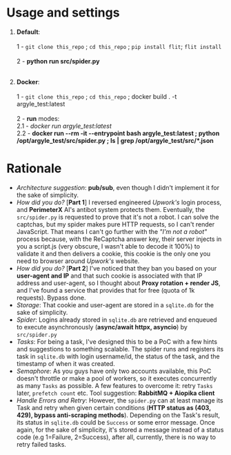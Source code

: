 # Usage and settings
 1. **Default**:
      <br>
      <br>
      1 - `git clone this_repo` ; `cd this_repo` ; `pip install flit`; `flit install`
      <br>
      <br>
      2 - **python run src/spider.py**
      <br>
      <br>

 2. **Docker**:
      <br>
      <br>
      1 - `git clone this_repo` ; `cd this_repo` ; docker build . -t argyle_test:latest
      <br>
      <br>
      2 - **run** modes:
            <br>
            2.1 - *docker run argyle_test:latest*
            <br>
            2.2 - **docker run --rm -it --entrypoint bash argyle_test:latest ; python /opt/argyle_test/src/spider.py ; ls | grep /opt/argyle_test/src/*.json**


# Rationale
- *Architecture suggestion*: **pub/sub**, even though I didn't implement it for the sake of simplicity. 
- *How did you do?* [**Part 1**]  I reversed engineered *Upwork's* login process, and **PerimeterX** AI's antibot system protects them. Eventually, the `src/spider.py` is requested to prove that it's not a robot. I can solve the captchas, but my spider makes pure HTTP requests, so I can't render JavaScript. That means I can't go further with the *"I'm not a robot"* process because, with the ReCaptcha answer key, their server injects in you a script.js (very obscure, I wasn't able to decode it 100%) to validate it and then delivers a cookie, this cookie is the only one you need to browser around *Upwork's* website.
- *How did you do?* [**Part 2**] I've noticed that they ban you based on your **user-agent and IP** and that such cookie is associated with that IP address and user-agent, so I thought about **Proxy rotation + render JS**, and I've found a service that provides that for free (quota of 1k requests). Bypass done.
- *Storage*: That cookie and user-agent are stored in a `sqlite.db` for the sake of simplicity.
- *Spider*: Logins already stored in `sqlite.db` are retrieved and enqueued to execute asynchronously (**async/await httpx, asyncio**) by `src/spider.py`
- *Tasks*: For being a task, I've designed this to be a PoC with a few hints and suggestions to something scalable. The spider runs and registers its task in `sqlite.db` with login username/id, the status of the task, and the timestamp of when it was created.
- *Semaphore*: As you guys have only two accounts available, this PoC doesn't throttle or make a pool of workers, so it executes concurrently as many `Tasks` as possible. A few features to overcome it: retry `Tasks` later, `prefetch count` etc. Tool suggestion: **RabbitMQ + Aiopika client**
- *Handle Errors and Retry*: However, the `spider.py` can at least manage its Task and retry when given certain conditions (**HTTP status as (403, 429), bypass anti-scraping methods**). Depending on the Task's result, its status in `sqlite.db` could be `Success` or some error message. Once again, for the sake of simplicity, it's stored a message instead of a status code (e.g 1=Failure, 2=Success), after all, currently, there is no way to retry failed tasks.
